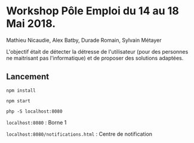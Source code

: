 # Workshop Pôle Emploi du 14 au 18 Mai 2018.

Mathieu Nicaudie, Alex Batby, Durade Romain, Sylvain Métayer

L'objectif était de détecter la détresse de l'utilisateur (pour des personnes ne maitrisant pas l'informatique) et de proposer des solutions adaptées.

## Lancement

`npm install`

`npm start`

`php -S localhost:8080`

`localhost:8080` : Borne 1

`localhost:8080/notifications.html` : Centre de notification